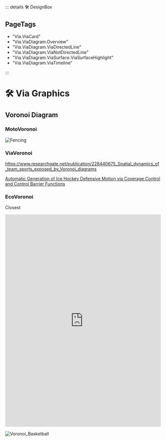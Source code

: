 ::: details 🛠 <dev>DesignBox</dev>  
<h2>PageTags</h2>

- "Via.ViaCard"
- "Via.ViaDiagram.Overview"
- "Via.ViaDiagram.ViaDirectedLine"
- "Via.ViaDiagram.ViaNotDirectedLine"
- "Via.ViaDiagram.ViaSurface.ViaSurfaceHighlight"
- "Via.ViaDiagram.ViaTimeline"

:::

# 🛠 Via Graphics




## Voronoi Diagram


### <moto>MotoVoronoi</moto>
![Fencing](/Via/Voronoi/FencingVoronoi.png)


### <via>ViaVoronoi</via>
https://www.researchgate.net/publication/228440675_Spatial_dynamics_of_team_sports_exposed_by_Voronoi_diagrams


[Automatic Generation of Ice Hockey Defensive Motion via
Coverage Control and Control Barrier Functions
](https://arxiv.org/pdf/2111.10804.pdf)

### <eco>EcoVoronoi</eco>

Closest 

<iframe width="100%" height="684" frameborder="0"
  src="https://observablehq.com/embed/@d3/circle-dragging-iii?cells=chart"></iframe>

![Voronoi_Basketball](/Via/Voronoi/Voronoi_Basketball.jpeg)
